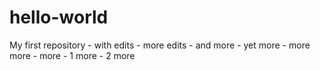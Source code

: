 # hello-world
My first repository - with edits - more edits - and more -  yet more - more more - more - 1 more - 2 more
